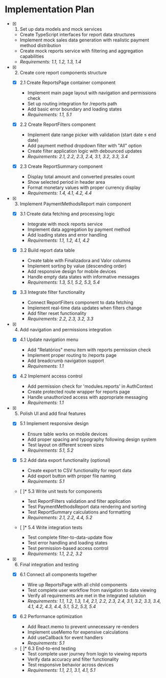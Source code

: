 # Implementation Plan

- [x] 1. Set up data models and mock services
  - Create TypeScript interfaces for report data structures
  - Implement mock sales data generation with realistic payment method distribution
  - Create mock reports service with filtering and aggregation capabilities
  - _Requirements: 1.1, 1.2, 1.3, 1.4_

- [x] 2. Create core report components structure
  - [x] 2.1 Create ReportsPage container component
    - Implement main page layout with navigation and permissions check
    - Set up routing integration for /reports path
    - Add basic error boundary and loading states
    - _Requirements: 1.1, 5.1_

  - [x] 2.2 Create ReportFilters component
    - Implement date range picker with validation (start date ≤ end date)
    - Add payment method dropdown filter with "All" option
    - Create filter application logic with debounced updates
    - _Requirements: 2.1, 2.2, 2.3, 2.4, 3.1, 3.2, 3.3, 3.4_

  - [x] 2.3 Create ReportSummary component
    - Display total amount and converted presales count
    - Show selected period in header area
    - Format monetary values with proper currency display
    - _Requirements: 1.4, 4.1, 4.2, 4.4_

- [x] 3. Implement PaymentMethodsReport main component
  - [x] 3.1 Create data fetching and processing logic
    - Integrate with mock reports service
    - Implement data aggregation by payment method
    - Add loading states and error handling
    - _Requirements: 1.1, 1.2, 4.1, 4.2_

  - [x] 3.2 Build report data table
    - Create table with Finalizadora and Valor columns
    - Implement sorting by value (descending order)
    - Add responsive design for mobile devices
    - Handle empty data states with informative messages
    - _Requirements: 1.3, 5.1, 5.2, 5.3, 5.4_

  - [x] 3.3 Integrate filter functionality
    - Connect ReportFilters component to data fetching
    - Implement real-time data updates when filters change
    - Add filter reset functionality
    - _Requirements: 2.2, 2.3, 3.2, 3.3_

- [x] 4. Add navigation and permissions integration
  - [x] 4.1 Update navigation menu
    - Add "Relatórios" menu item with reports permission check
    - Implement proper routing to /reports page
    - Add breadcrumb navigation support
    - _Requirements: 1.1_

  - [x] 4.2 Implement access control
    - Add permission check for 'modules.reports' in AuthContext
    - Create protected route wrapper for reports page
    - Handle unauthorized access with appropriate messaging
    - _Requirements: 1.1_

- [x] 5. Polish UI and add final features
  - [x] 5.1 Implement responsive design
    - Ensure table works on mobile devices
    - Add proper spacing and typography following design system
    - Test layout on different screen sizes
    - _Requirements: 5.1, 5.2_

  - [x] 5.2 Add data export functionality (optional)
    - Create export to CSV functionality for report data
    - Add export button with proper file naming
    - _Requirements: 5.1_

  - [ ]* 5.3 Write unit tests for components
    - Test ReportFilters validation and filter application
    - Test PaymentMethodsReport data rendering and sorting
    - Test ReportSummary calculations and formatting
    - _Requirements: 2.1, 2.2, 4.4, 5.2_

  - [ ]* 5.4 Write integration tests
    - Test complete filter-to-data-update flow
    - Test error handling and loading states
    - Test permission-based access control
    - _Requirements: 1.1, 2.2, 3.2_

- [x] 6. Final integration and testing
  - [x] 6.1 Connect all components together
    - Wire up ReportsPage with all child components
    - Test complete user workflow from navigation to data viewing
    - Verify all requirements are met in the integrated solution
    - _Requirements: 1.1, 1.2, 1.3, 1.4, 2.1, 2.2, 2.3, 2.4, 3.1, 3.2, 3.3, 3.4, 4.1, 4.2, 4.3, 4.4, 5.1, 5.2, 5.3, 5.4_

  - [x] 6.2 Performance optimization
    - Add React.memo to prevent unnecessary re-renders
    - Implement useMemo for expensive calculations
    - Add useCallback for event handlers
    - _Requirements: 5.1_

  - [ ]* 6.3 End-to-end testing
    - Test complete user journey from login to viewing reports
    - Verify data accuracy and filter functionality
    - Test responsive behavior across devices
    - _Requirements: 1.1, 2.1, 3.1, 4.1, 5.1_